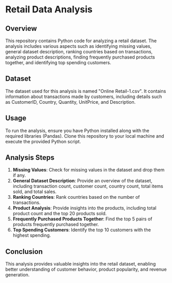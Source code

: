 # Retail Data Analysis

## Overview
This repository contains Python code for analyzing a retail dataset. The analysis includes various aspects such as identifying missing values, general dataset description, ranking countries based on transactions, analyzing product descriptions, finding frequently purchased products together, and identifying top spending customers.

## Dataset
The dataset used for this analysis is named "Online Retail-1.csv". It contains information about transactions made by customers, including details such as CustomerID, Country, Quantity, UnitPrice, and Description.

## Usage
To run the analysis, ensure you have Python installed along with the required libraries (Pandas). Clone this repository to your local machine and execute the provided Python script.

## Analysis Steps
1. **Missing Values**: Check for missing values in the dataset and drop them if any.
2. **General Dataset Description**: Provide an overview of the dataset, including transaction count, customer count, country count, total items sold, and total sales.
3. **Ranking Countries**: Rank countries based on the number of transactions.
4. **Product Analysis**: Provide insights into the products, including total product count and the top 20 products sold.
5. **Frequently Purchased Products Together**: Find the top 5 pairs of products frequently purchased together.
6. **Top Spending Customers**: Identify the top 10 customers with the highest spending.

## Conclusion
This analysis provides valuable insights into the retail dataset, enabling better understanding of customer behavior, product popularity, and revenue generation.


